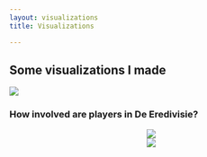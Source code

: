 ```yaml
---
layout: visualizations
title: Visualizations

---
```

## Some visualizations I made
<a href="http://i.stack.imgur.com/TvhYx.jpg">
<img src="http://i.stack.imgur.com/TvhYx.jpg">
</a>

### How involved are players in De Eredivisie?

<div style="text-align:center"><img src="https://raw.githubusercontent.com/RobinKoetsier/robinkoetsier.github.io/master/assets/img/visualizations/belangrijk.png"></div>

<div style="text-align:center"><img src="https://raw.githubusercontent.com/RobinKoetsier/robinkoetsier.github.io/master/assets/img/visualizations/xGChain.png"></div>








